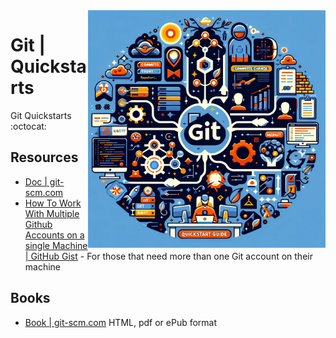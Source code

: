 <img src="assets/git.webp" alt="Git" style="width: 380px;" align="right">

# Git | Quickstarts
Git Quickstarts :octocat:

## Resources
- [Doc | git-scm.com](https://git-scm.com/doc)
- [How To Work With Multiple Github Accounts on a single Machine | GitHub Gist](https://gist.github.com/rahularity/86da20fe3858e6b311de068201d279e3) - For those that need more than one Git account on their machine
## Books
- [Book | git-scm.com](https://git-scm.com/book/en/v2) HTML, pdf or ePub format
